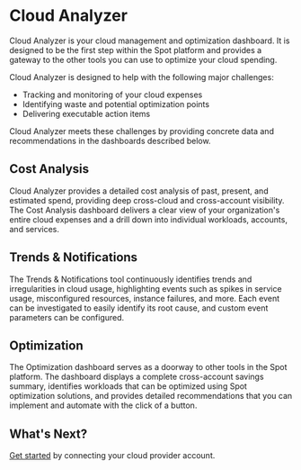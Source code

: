 # Cloud Analyzer

Cloud Analyzer is your cloud management and optimization dashboard. It is designed to be the first step within the Spot platform and provides a gateway to the other tools you can use to optimize your cloud spending.

Cloud Analyzer is designed to help with the following major challenges:

- Tracking and monitoring of your cloud expenses
- Identifying waste and potential optimization points
- Delivering executable action items

Cloud Analyzer meets these challenges by providing concrete data and recommendations in the dashboards described below.

## Cost Analysis

Cloud Analyzer provides a detailed cost analysis of past, present, and estimated spend, providing deep cross-cloud and cross-account visibility. The Cost Analysis dashboard delivers a clear view of your organization's entire cloud expenses and a drill down into individual workloads, accounts, and services.

## Trends & Notifications

The Trends & Notifications tool continuously identifies trends and irregularities in cloud usage, highlighting events such as spikes in service usage, misconfigured resources, instance failures, and more. Each event can be investigated to easily identify its root cause, and custom event parameters can be configured.

## Optimization

The Optimization dashboard serves as a doorway to other tools in the Spot platform. The dashboard displays a complete cross-account savings summary, identifies workloads that can be optimized using Spot optimization solutions, and provides detailed recommendations that you can implement and automate with the click of a button.

## What's Next?

[Get started](cloud-analyzer/getting-started/) by connecting your cloud provider account.
